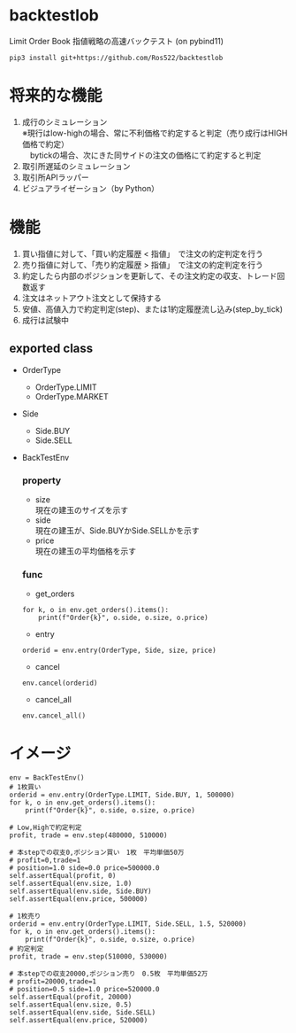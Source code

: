 # backtestlob
Limit Order Book 指値戦略の高速バックテスト
(on pybind11)
```
pip3 install git+https://github.com/Ros522/backtestlob
```

# 将来的な機能
1. 成行のシミュレーション  
※現行はlow-highの場合、常に不利価格で約定すると判定（売り成行はHIGH価格で約定）  
　bytickの場合、次にきた同サイドの注文の価格にて約定すると判定
1. 取引所遅延のシミュレーション
1. 取引所APIラッパー
1. ビジュアライゼーション（by Python）

# 機能
1. 買い指値に対して、「買い約定履歴 < 指値」　で注文の約定判定を行う 
2. 売り指値に対して、「売り約定履歴 > 指値」　で注文の約定判定を行う 
3. 約定したら内部のポジションを更新して、その注文約定の収支、トレード回数返す
4. 注文はネットアウト注文として保持する
5. 安値、高値入力で約定判定(step)、または1約定履歴流し込み(step_by_tick)
6. 成行は試験中

## exported class
* OrderType
  - OrderType.LIMIT
  - OrderType.MARKET
  
* Side
  - Side.BUY
  - Side.SELL
  
* BackTestEnv
    ### property
    - size  
    現在の建玉のサイズを示す
    - side  
    現在の建玉が、Side.BUYかSide.SELLかを示す
    - price  
    現在の建玉の平均価格を示す
    ### func
    - get_orders
    ```
    for k, o in env.get_orders().items():
        print(f"Order{k}", o.side, o.size, o.price)
    ```
    - entry 
    ```
    orderid = env.entry(OrderType, Side, size, price)
    ``` 
    - cancel
    ```
    env.cancel(orderid)
    ```
    - cancel_all
    ```
    env.cancel_all()
    ```
      

# イメージ
```
env = BackTestEnv()
# 1枚買い
orderid = env.entry(OrderType.LIMIT, Side.BUY, 1, 500000)
for k, o in env.get_orders().items():
    print(f"Order{k}", o.side, o.size, o.price)

# Low,Highで約定判定
profit, trade = env.step(480000, 510000)

# 本stepでの収支0,ポジション買い　1枚　平均単価50万
# profit=0,trade=1
# position=1.0 side=0.0 price=500000.0
self.assertEqual(profit, 0)
self.assertEqual(env.size, 1.0)
self.assertEqual(env.side, Side.BUY)
self.assertEqual(env.price, 500000)

# 1枚売り
orderid = env.entry(OrderType.LIMIT, Side.SELL, 1.5, 520000)
for k, o in env.get_orders().items():
    print(f"Order{k}", o.side, o.size, o.price)
# 約定判定
profit, trade = env.step(510000, 530000)

# 本stepでの収支20000,ポジション売り　0.5枚　平均単価52万
# profit=20000,trade=1
# position=0.5 side=1.0 price=520000.0
self.assertEqual(profit, 20000)
self.assertEqual(env.size, 0.5)
self.assertEqual(env.side, Side.SELL)
self.assertEqual(env.price, 520000)
```
